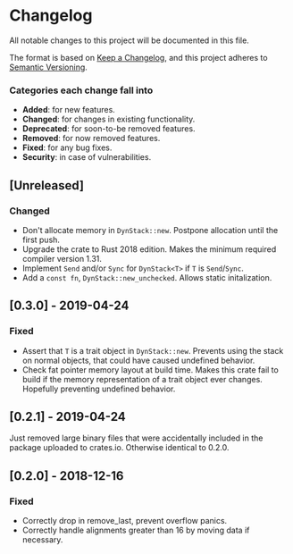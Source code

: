 # Changelog
All notable changes to this project will be documented in this file.

The format is based on [Keep a Changelog](https://keepachangelog.com/en/1.0.0/),
and this project adheres to [Semantic Versioning](https://semver.org/spec/v2.0.0.html).

### Categories each change fall into

* **Added**: for new features.
* **Changed**: for changes in existing functionality.
* **Deprecated**: for soon-to-be removed features.
* **Removed**: for now removed features.
* **Fixed**: for any bug fixes.
* **Security**: in case of vulnerabilities.


## [Unreleased]
### Changed
- Don't allocate memory in `DynStack::new`. Postpone allocation until the first push.
- Upgrade the crate to Rust 2018 edition. Makes the minimum required compiler version 1.31.
- Implement `Send` and/or `Sync` for `DynStack<T>` if `T` is `Send`/`Sync`.
- Add a `const fn`, `DynStack::new_unchecked`. Allows static initalization.


## [0.3.0] - 2019-04-24
### Fixed
- Assert that `T` is a trait object in `DynStack::new`. Prevents using the stack on normal
  objects, that could have caused undefined behavior.
- Check fat pointer memory layout at build time. Makes this crate fail to build if the memory
  representation of a trait object ever changes. Hopefully preventing undefined behavior.


## [0.2.1] - 2019-04-24
Just removed large binary files that were accidentally included in the package uploaded to
crates.io. Otherwise identical to 0.2.0.


## [0.2.0] - 2018-12-16
### Fixed
- Correctly drop in remove_last, prevent overflow panics.
- Correctly handle alignments greater than 16 by moving data if necessary.
